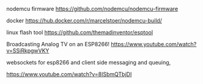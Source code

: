 
nodemcu firmware
https://github.com/nodemcu/nodemcu-firmware

docker
https://hub.docker.com/r/marcelstoer/nodemcu-build/

linux flash tool
https://github.com/themadinventor/esptool

Broadcasting Analog TV on an ESP8266!
https://www.youtube.com/watch?v=SSiRkpgwVKY

websockets for esp8266
and client side messaging and queuing, 

https://www.youtube.com/watch?v=8ISbmQTbjDI

